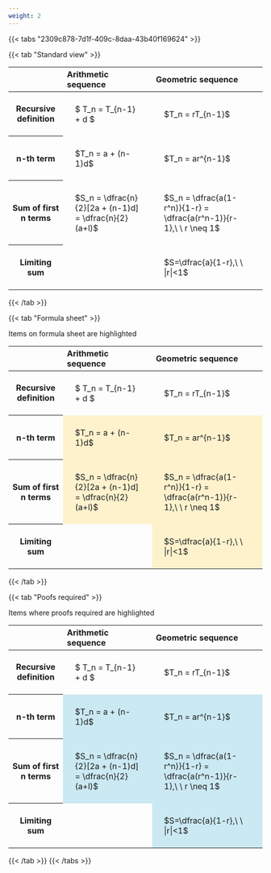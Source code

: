 ```yaml
---
weight: 2
---
```


{{< tabs "2309c878-7d1f-409c-8daa-43b40f169624" >}}

{{< tab "Standard view" >}}

<style type="text/css">
#T_ecd72 th.col_heading {
  text-align: left;
  font-size: 1em;
}
#T_ecd72 td {
  text-align: left;
  font-size: 1em;
  padding: 1.5em;
}
</style>
<table id="T_ecd72">
  <thead>
    <tr>
      <th class="blank level0" >&nbsp;</th>
      <th id="T_ecd72_level0_col0" class="col_heading level0 col0" >Arithmetic sequence</th>
      <th id="T_ecd72_level0_col1" class="col_heading level0 col1" >Geometric sequence</th>
    </tr>
  </thead>
  <tbody>
    <tr>
      <th id="T_ecd72_level0_row0" class="row_heading level0 row0" >Recursive definition</th>
      <td id="T_ecd72_row0_col0" class="data row0 col0" >$ T_n = T_{n-1} + d $</td>
      <td id="T_ecd72_row0_col1" class="data row0 col1" >$T_n = rT_{n-1}$</td>
    </tr>
    <tr>
      <th id="T_ecd72_level0_row1" class="row_heading level0 row1" >n-th term</th>
      <td id="T_ecd72_row1_col0" class="data row1 col0" >$T_n = a + (n-1)d$</td>
      <td id="T_ecd72_row1_col1" class="data row1 col1" >$T_n = ar^{n-1}$</td>
    </tr>
    <tr>
      <th id="T_ecd72_level0_row2" class="row_heading level0 row2" >Sum of first n terms</th>
      <td id="T_ecd72_row2_col0" class="data row2 col0" >$S_n = \dfrac{n}{2}[2a + (n-1)d] = \dfrac{n}{2}(a+l)$</td>
      <td id="T_ecd72_row2_col1" class="data row2 col1" >$S_n = \dfrac{a(1-r^n)}{1-r} = \dfrac{a(r^n-1)}{r-1},\ \  r \neq 1$</td>
    </tr>
    <tr>
      <th id="T_ecd72_level0_row3" class="row_heading level0 row3" >Limiting sum</th>
      <td id="T_ecd72_row3_col0" class="data row3 col0" ></td>
      <td id="T_ecd72_row3_col1" class="data row3 col1" >$S=\dfrac{a}{1-r},\ \ |r|<1$</td>
    </tr>
  </tbody>
</table>
{{< /tab >}}

{{< tab "Formula sheet" >}}

Items on formula sheet are highlighted 
<br>
<style type="text/css">
#T_078e5 th.col_heading {
  text-align: left;
  font-size: 1em;
}
#T_078e5 td {
  text-align: left;
  font-size: 1em;
  padding: 1.5em;
}
#T_078e5_row0_col0, #T_078e5_row0_col1, #T_078e5_row3_col0 {
  background-color: rgba(0,0,0,0);
}
#T_078e5_row1_col0, #T_078e5_row1_col1, #T_078e5_row2_col0, #T_078e5_row2_col1, #T_078e5_row3_col1 {
  background-color: rgba(255,194,10, 0.2);
}
</style>
<table id="T_078e5">
  <thead>
    <tr>
      <th class="blank level0" >&nbsp;</th>
      <th id="T_078e5_level0_col0" class="col_heading level0 col0" >Arithmetic sequence</th>
      <th id="T_078e5_level0_col1" class="col_heading level0 col1" >Geometric sequence</th>
    </tr>
  </thead>
  <tbody>
    <tr>
      <th id="T_078e5_level0_row0" class="row_heading level0 row0" >Recursive definition</th>
      <td id="T_078e5_row0_col0" class="data row0 col0" >$ T_n = T_{n-1} + d $</td>
      <td id="T_078e5_row0_col1" class="data row0 col1" >$T_n = rT_{n-1}$</td>
    </tr>
    <tr>
      <th id="T_078e5_level0_row1" class="row_heading level0 row1" >n-th term</th>
      <td id="T_078e5_row1_col0" class="data row1 col0" >$T_n = a + (n-1)d$</td>
      <td id="T_078e5_row1_col1" class="data row1 col1" >$T_n = ar^{n-1}$</td>
    </tr>
    <tr>
      <th id="T_078e5_level0_row2" class="row_heading level0 row2" >Sum of first n terms</th>
      <td id="T_078e5_row2_col0" class="data row2 col0" >$S_n = \dfrac{n}{2}[2a + (n-1)d] = \dfrac{n}{2}(a+l)$</td>
      <td id="T_078e5_row2_col1" class="data row2 col1" >$S_n = \dfrac{a(1-r^n)}{1-r} = \dfrac{a(r^n-1)}{r-1},\ \  r \neq 1$</td>
    </tr>
    <tr>
      <th id="T_078e5_level0_row3" class="row_heading level0 row3" >Limiting sum</th>
      <td id="T_078e5_row3_col0" class="data row3 col0" ></td>
      <td id="T_078e5_row3_col1" class="data row3 col1" >$S=\dfrac{a}{1-r},\ \ |r|<1$</td>
    </tr>
  </tbody>
</table>
{{< /tab >}}

{{< tab "Poofs required" >}}

Items where proofs required are highlighted 
<br>
<style type="text/css">
#T_bd5b9 th.col_heading {
  text-align: left;
  font-size: 1em;
}
#T_bd5b9 td {
  text-align: left;
  font-size: 1em;
  padding: 1.5em;
}
#T_bd5b9_row0_col0, #T_bd5b9_row0_col1, #T_bd5b9_row3_col0 {
  background-color: rgba(0,0,0,0);
}
#T_bd5b9_row1_col0, #T_bd5b9_row1_col1, #T_bd5b9_row2_col0, #T_bd5b9_row2_col1, #T_bd5b9_row3_col1 {
  background-color: rgba(0,150,200, 0.2);
}
</style>
<table id="T_bd5b9">
  <thead>
    <tr>
      <th class="blank level0" >&nbsp;</th>
      <th id="T_bd5b9_level0_col0" class="col_heading level0 col0" >Arithmetic sequence</th>
      <th id="T_bd5b9_level0_col1" class="col_heading level0 col1" >Geometric sequence</th>
    </tr>
  </thead>
  <tbody>
    <tr>
      <th id="T_bd5b9_level0_row0" class="row_heading level0 row0" >Recursive definition</th>
      <td id="T_bd5b9_row0_col0" class="data row0 col0" >$ T_n = T_{n-1} + d $</td>
      <td id="T_bd5b9_row0_col1" class="data row0 col1" >$T_n = rT_{n-1}$</td>
    </tr>
    <tr>
      <th id="T_bd5b9_level0_row1" class="row_heading level0 row1" >n-th term</th>
      <td id="T_bd5b9_row1_col0" class="data row1 col0" >$T_n = a + (n-1)d$</td>
      <td id="T_bd5b9_row1_col1" class="data row1 col1" >$T_n = ar^{n-1}$</td>
    </tr>
    <tr>
      <th id="T_bd5b9_level0_row2" class="row_heading level0 row2" >Sum of first n terms</th>
      <td id="T_bd5b9_row2_col0" class="data row2 col0" >$S_n = \dfrac{n}{2}[2a + (n-1)d] = \dfrac{n}{2}(a+l)$</td>
      <td id="T_bd5b9_row2_col1" class="data row2 col1" >$S_n = \dfrac{a(1-r^n)}{1-r} = \dfrac{a(r^n-1)}{r-1},\ \  r \neq 1$</td>
    </tr>
    <tr>
      <th id="T_bd5b9_level0_row3" class="row_heading level0 row3" >Limiting sum</th>
      <td id="T_bd5b9_row3_col0" class="data row3 col0" ></td>
      <td id="T_bd5b9_row3_col1" class="data row3 col1" >$S=\dfrac{a}{1-r},\ \ |r|<1$</td>
    </tr>
  </tbody>
</table>
{{< /tab >}}
{{< /tabs >}}